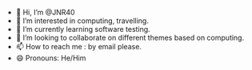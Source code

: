 - 👋 Hi, I’m @JNR40
- 👀 I’m interested in computing, travelling.
- 🌱 I’m currently learning software testing.
- 💞️ I’m looking to collaborate on different themes based on computing.
- 📫 How to reach me : by email please.
- 😄 Pronouns: He/Him

<!---
JNR40/JNR40 is a ✨ special ✨ repository because its `README.md` (this file) appears on your GitHub profile.
You can click the Preview link to take a look at your changes.
--->
